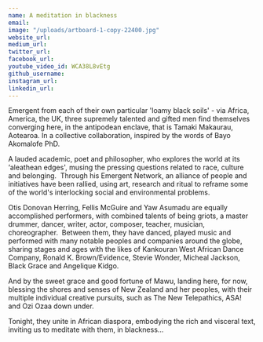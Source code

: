 ```yaml
---
name: A meditation in blackness
email: 
image: "/uploads/artboard-1-copy-22400.jpg"
website_url: 
medium_url: 
twitter_url: 
facebook_url: 
youtube_video_id: WCA38L8vEtg
github_username: 
instagram_url: 
linkedin_url: 
---
```


Emergent from each of their own particular 'loamy black soils' - via Africa, America, the UK, three supremely talented and gifted men find themselves converging here, in the antipodean enclave, that is Tamaki Makaurau, Aotearoa. In a collective collaboration, inspired by the words of Bayo Akomalofe PhD.

A lauded academic, poet and philosopher, who explores the world at its ‘aleathean edges', musing the pressing questions related to race, culture and belonging.&nbsp; Through his Emergent Network, an alliance of people and initiatives have been rallied, using art, research and ritual to reframe some of the world's interlocking social and environmental problems.

Otis Donovan Herring, Fellis McGuire and Yaw Asumadu are equally accomplished performers, with combined talents of being griots, a master drummer, dancer, writer, actor, composer, teacher, musician, choreographer.&nbsp; Between them, they have danced, played music and performed with many notable peoples and companies around the globe, sharing stages and ages with the likes of Kankouran West African Dance Company, Ronald K. Brown/Evidence, Stevie Wonder, Micheal Jackson, Black Grace and Angelique Kidgo.

And by the sweet grace and good fortune of Mawu, landing here, for now, blessing the shores and senses of New Zealand and her peoples, with their multiple individual creative pursuits, such as The New Telepathics, ASA\! and Ozi Ozaa down under.

Tonight, they unite in African diaspora, embodying the rich and visceral text, inviting us to meditate with them, in blackness…
